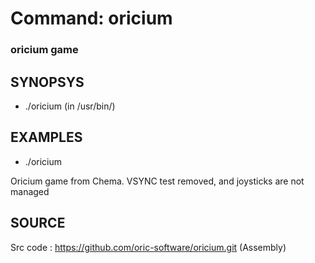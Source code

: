 # Command: oricium

### oricium game

## SYNOPSYS
+ ./oricium (in /usr/bin/)

## EXAMPLES
+ ./oricium

Oricium game from Chema. VSYNC test removed, and joysticks are not managed

## SOURCE
Src code : https://github.com/oric-software/oricium.git (Assembly)
